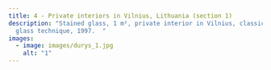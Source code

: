 ```yaml
---
title: 4 - Private interiors in Vilnius, Lithuania (section 1)
description: "Stained glass, 1 m², private interior in Vilnius, classical thin
  glass technique, 1997.  "
images:
  - image: images/durys_1.jpg
    alt: "1"
---
```

